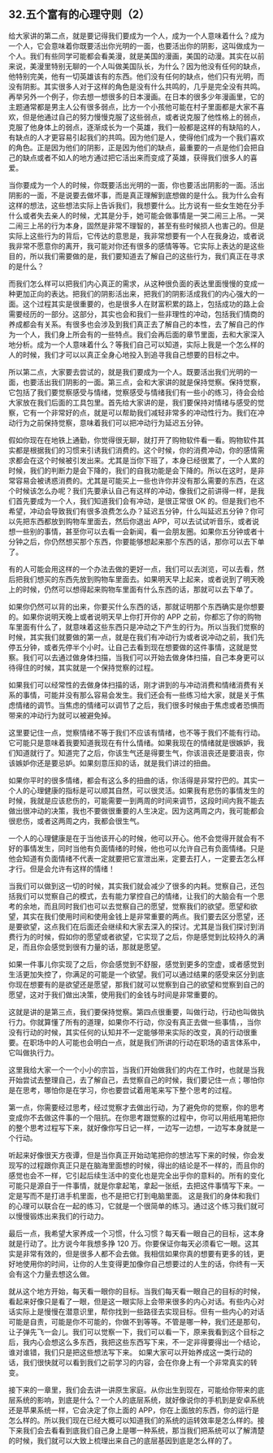## 32.五个富有的心理守则（2）
给大家讲的第二点，就是要记得我们要成为一个人，成为一个人意味着什么？成为一个人，它会意味着你既要活出你光明的一面，也要活出你的阴影，这叫做成为一个人。我们有些同学可能都会看美漫，就是美国的漫画，美国的动漫。其实在以前来说，美漫里特别无聊的一个人叫做美国队长，为什么？因为他没有任何的缺点，他特别完美，他有一切英雄该有的东西。他们没有任何的缺点，他们只有光明，而没有阴影。其实很多人对于这样的角色是没有什么共鸣的，几乎是完全没有共鸣。再举另外一个例子，你去想一想很多的日本漫画。在日本的很多少年漫画里，它的主题通常都是男主人公有很多弱点，比方一个小孩他可能在村子里面都是大家不喜欢，但是他通过自己的努力慢慢克服了这些弱点，或者说克服了他性格上的弱点，克服了他身体上的弱点，逐渐成长为一个英雄，我们一般都是这样的有缺陷的人，有缺点的人才更容易引起我们的共鸣。因为他们是人，使得他们成为一个我们喜欢的角色。正是因为他们的阴影，正是因为他们的缺点，最重要的一点是他们会把自己的缺点或者不如人的地方通过把它活出来而变成了英雄，获得我们很多人的喜爱。


当你要成为一个人的时候，你既要活出光明的一面，你也要活出阴影的一面。活出阴影的一面，不是说要去做坏事，而是真正理解到底想做的是什么。我为什么会有这样的想法，这些想法实际上告诉我们，我想要什么。比方说有一些女生她在分手什么或者失去亲人的时候，尤其是分手，她可能会做事情是一哭二闹三上吊。一哭二闹三上吊的行为本身，固然是非常不理智的，甚至有些时候损人也害己的。但是实际上这些行为的背后，它传达的意思是，我非常想要有一个人在我身边，或者说我非常不愿意你的离开，我可能对你还有很多的感情等等。它实际上表达的是这些目的，所以我们需要做的是，我们要知道去了解自己的这些行为，我们真正在寻求的是什么？ 


而我们怎么样可以把我们内心真正的需求，从这种很负面的表达里面慢慢的变成一种更加正向的表达。把我们的阴影活出来，把我们的阴影活成我们的内心强大的一面。这个过程其实是很重要的，也是很多人在财富积累的路上，包括成功的路上会需要经历的一部分。这部分，其实也会和我们一些非理性的冲动，包括我们情商的养成都会有关系。有很多也会涉及到我们真正去了解自己的本性，去了解自己的作为一个人，我们身上所会有的一些特点。我们会再后面的章节里面，去和大家深入地分析。成为一个人意味着什么？等我们自己可以知道，实际上我是一个怎么样的人的时候，我们才可以以真正全身心地投入到追寻我自己想要的目标之中。


所以第二点，大家要去尝试的，就是我们要成为一个人。既要活出我们光明的一面，也要活出我们阴影的一面。第三点，会和大家讲的就是保持觉察。保持觉察，它包括了我们要觉察感受与情绪，觉察感受与情绪我们有一些小的练习，待会会给大家放在我们后面的工具包里。首先给大家讲的是，我们要保持对情绪与感受的觉察，它有一个非常好的点，就是可以帮助我们减轻非常多的冲动性行为。我们在冲动行为之前保持觉察，意味着我们可以把冲动行为延迟五分钟。


假如你现在在地铁上通勤，你觉得很无聊，就打开了购物软件看一看。购物软件其实都是根据我们的习惯来引诱我们消费的。这个时候，你的消费冲动，你的感情需求都会在这个时候被引发出来。尤其是当你下班了，本身已经很累了，一个人累的时候，我们的判断力是会下降的，我们的自我功能是会下降的。所以在这时，是非常容易会被诱惑消费的。尤其是可能买上一些也许你并没有那么需要的东西，在这个时候该怎么办呢？我们先要承认自己有这样的冲动，像我们之前讲得一样，是我们首先要成为一个人，我们知道我们会有冲动，是很正常很 OK 的。但是我们也不希望，冲动会导致我们有很多浪费怎么办？延迟五分钟，什么叫延迟五分钟？你可以先把东西都放到购物车里面去，然后你退出 APP，可以去试试听音乐，或者说想一些别的事情，甚至你可以去看一会新闻，看一会朋友圈。如果你五分钟或者十分钟之后，你仍然想买那个东西，你要能够想起来那个东西的话，那你可以去下单了。 


有的人可能会用这样的一个办法去做的更好一点，我们可以去浏览，可以去看，然后把我们想买的东西先放到购物车里面去。如果明天早上起来，或者说到了明天晚上的时候，仍然可以想得起来购物车里面有什么东西的话，那就可以去下单了。 


如果你仍然可以背的出来，你要买什么东西的话，那就证明那个东西确实是你想要的。如果你说明天晚上或者说明天早上你打开你的 APP 之前，你都忘了你的购物车里面有什么了，就意味着这些东西只是冲动之下产生的行为。所以当我们觉察的时候，其实我们就要做的第一点，就是在我们有冲动行为或者说冲动之前，我们先停五分钟，或者先停半个小时。让自己去看到现在想要做的这件事情，这就是觉察。我们可以去通过做身体扫描，当我们可以开始去做身体扫描，自己本身更可以待得住的时候，其实就是一个保持觉察的过程。 


如果我们可以经常性的去做身体扫描的话，刚才讲到的与冲动消费和情绪消费有关系的事情，可能并没有那么容易会发生。我们还会有一些练习给大家，就是关于焦虑情绪的调节。当焦虑的情绪可以调节了之后，我们很多时候由于焦虑或者恐惧而带来的冲动行为就可以被避免掉。


这里要记住一点，觉察情绪不等于我们不应该有情绪，也不等于我们不能有行动。它可能只是意味着我要知道我现在有什么情绪。如果我现在的情绪就是很嫉妒，我们知道就行了。知道完了之后，你该生气还是得要生气，你该沮丧还是要沮丧，你该嫉妒你还是要忌妒。如果刻意压抑的话，就是我们讲过的扭曲。 


如果你平时的很多情绪，都会有这么多的扭曲的话，你活得是非常拧巴的。其实一个人的心理健康的指标是可以顺其自然，可以很灵活。如果我有悲伤的事情发生的时候，我就是应该悲伤的，可能需要一到两周的时间来调节，这段时间内我不能去做出很冲动的决策，我也不要做很重要的人生决定。因为这两周之内，我可能都会很悲伤，或者这两周之内，我都会很生气。


一个人的心理健康是在于当他该开心的时候，他可以开心。他不会觉得开就会有不好的事情发生，同时当他有负面情绪的时候，他也可以允许自己有负面情绪。只是他会知道有负面情绪不代表一定就要把它宣泄出来，定要去打人，一定要去怎么样才行。但是会允许有这样的情绪！ 


当我们可以做到这一切的时候，其实我们就会减少了很多的内耗。觉察自己，还包括我们可以觉察自己的模式，去有能力掌控自己的情绪，让我们的大脑会有一个思考的余地，而且同时我们也可以去觉察自己的愿望，觉察我们的欲望。愿望和欲望，其实在我们使用时间和使用金钱上是非常重要的两点。我们要去区分愿望，还是要欲望，这点我们在后面还会继续和大家去深入的探讨。尤其是当我们探讨到消费行为的时候，假如你的愿望或者欲望，它实现了之后，你是感觉到比较持久的满足，而且你会感觉到很有力量的话，那就是愿望。 


如果一件事儿你实现了之后，你会感觉到不舒服，感觉到更多的空虚，或者感觉到生活更加失控了，你满足的可能是一个欲望。我们可以通过结果的感受来区分到底你现在想要有的是欲望还是愿望，那我们就可以觉察到自己的欲望和觉察到自己的愿望，这对于我们做出决策，使用我们的金钱与时间是非常重要的。


这就是讲的是第三点，我们要保持觉察。第四点很重要，叫做行动，行动也叫做执行力。你就算懂了所有的道理，如果你不行动，你没有真正去做一些事情，，当你没有行动的时候，其实任何的认知并不一定能够带来实际的改变，真的行动很重要。在职场中的人可能也会明白一点，就是我们所讲的行动在职场的语言体系中，它叫做执行力。


这里我给大家一个一个小小的宗旨，当我们开始做我们的内在工作时，也就是当我开始尝试去整理自己，去了解自己，去觉察自己的时候，我们要记住一点；哪怕你是在思考，哪怕你是在学习，你也要尝试着用笔来写下整个思考的过程。


第一点，你需要经过思考，经过觉察才去做出行动，为了避免你的觉察，你的思考变成你不去做这件事的一个阻抗。在你思考跟觉察的过程中，你可以用纸用笔把你的整个思考过程写下来，就好像你写日记一样，一边写一边想，一边写本身就是一个行动。


听起来好像很天方夜谭，但是当你真正开始动笔把你的想法写下来的时候，你会发现写的过程跟你真正只是在脑海里面想的时候，得出的结论是不一样的，而且你的感觉也会不一样，它引起后续生活中的变化也是完全出乎你的意料的。所有的变化可能只是源自于一件事情，就是你拿起笔，拿起一张纸，去把这件事情写下来。一定是写而不是打进手机里面，也不是把它打到电脑里面。 这是我们的身体和我们的心理可以联合在一起的练习，它就是一个很简单的练习。通过这个练习我们就可以慢慢锻炼出来我们的行动力。


最后一点，我希望大家养成一个习惯，什么习惯？每天看一眼自己的目标，这本身就是行动了。比方说今年我想多挣 120 万。你要保证你每天必须看它一眼。这其实是非常有效的，但是很多人都不会去做。我相信如果你真的想要有更多的钱，更好地使用你的时间，让你的人生变得更加像你自己想要过的人生的话，你终有一天会有这个力量去想这么做。 


就从这个地方开始，每天看一眼你的目标。当我们每天看一眼自己的目标的时候，看起来好像只是看了一眼，但是这一眼实际上会带来很多的内心对话。有些内心对话实际上是慢慢在潜意识里，帮你找到一些路径去实现目标。但有一些内心的对话可能是自责，可能是你不可能的，你做不到等等。不管是哪一种，我们还是那句，让子弹先飞一会儿。我们可以觉察一下，我们可以看一下，原来我看到这个目标之后，我内心会想这么多东西，我把这些东西写下来，不一定非得要得出一个结论，谁对谁错，我们只是把这些想法写下来。 如果大家可以开始养成这一类行动的话，我们很快就可以看到我们之前学习的内容，会在你身上有一个非常真实的转变。


接下来的一章里，我们会去讲一讲原生家庭。从你出生到现在，可能给你带来的底层系统的影响，到底是什么？一个人的底层系统，就好像说你的手机到是安卓系统还是苹果系统一样，它会决定了你上面的 APP，你在上面放的东西，你的运行是怎么样的。所以我们现在已经大概可以知道我们的系统的运转效率是怎么样的。接下来我们会去看看到底我们自己身上是哪一种系统，那当我们把系统可以了解清楚的时候，我们就可以大致上梳理出来自己的底层基因到底是怎么样的了。

